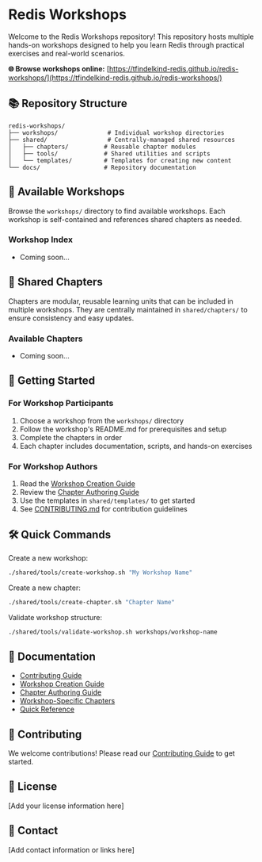 # Redis Workshops

Welcome to the Redis Workshops repository! This repository hosts multiple hands-on workshops designed to help you learn Redis through practical exercises and real-world scenarios.

**🌐 Browse workshops online:** [https://tfindelkind-redis.github.io/redis-workshops/](https://tfindelkind-redis.github.io/redis-workshops/)

## 📚 Repository Structure

```
redis-workshops/
├── workshops/              # Individual workshop directories
├── shared/                 # Centrally-managed shared resources
│   ├── chapters/          # Reusable chapter modules
│   ├── tools/             # Shared utilities and scripts
│   └── templates/         # Templates for creating new content
└── docs/                  # Repository documentation
```

## 🎯 Available Workshops

Browse the `workshops/` directory to find available workshops. Each workshop is self-contained and references shared chapters as needed.

### Workshop Index
- Coming soon...

## 🧩 Shared Chapters

Chapters are modular, reusable learning units that can be included in multiple workshops. They are centrally maintained in `shared/chapters/` to ensure consistency and easy updates.

### Available Chapters
- Coming soon...

## 🚀 Getting Started

### For Workshop Participants

1. Choose a workshop from the `workshops/` directory
2. Follow the workshop's README.md for prerequisites and setup
3. Complete the chapters in order
4. Each chapter includes documentation, scripts, and hands-on exercises

### For Workshop Authors

1. Read the [Workshop Creation Guide](docs/workshop-creation-guide.md)
2. Review the [Chapter Authoring Guide](docs/chapter-authoring-guide.md)
3. Use the templates in `shared/templates/` to get started
4. See [CONTRIBUTING.md](docs/CONTRIBUTING.md) for contribution guidelines

## 🛠️ Quick Commands

Create a new workshop:
```bash
./shared/tools/create-workshop.sh "My Workshop Name"
```

Create a new chapter:
```bash
./shared/tools/create-chapter.sh "Chapter Name"
```

Validate workshop structure:
```bash
./shared/tools/validate-workshop.sh workshops/workshop-name
```

## 📖 Documentation

- [Contributing Guide](docs/CONTRIBUTING.md)
- [Workshop Creation Guide](docs/workshop-creation-guide.md)
- [Chapter Authoring Guide](docs/chapter-authoring-guide.md)
- [Workshop-Specific Chapters](docs/workshop-specific-chapters.md)
- [Quick Reference](docs/QUICK-REFERENCE.md)

## 🤝 Contributing

We welcome contributions! Please read our [Contributing Guide](docs/CONTRIBUTING.md) to get started.

## 📝 License

[Add your license information here]

## 📧 Contact

[Add contact information or links here]
